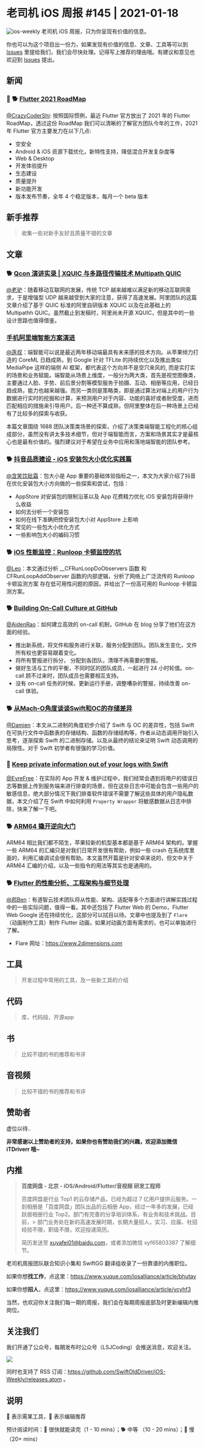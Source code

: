 # 老司机 iOS 周报 #145 | 2021-01-18

![ios-weekly](https://github.com/SwiftOldDriver/iOS-Weekly/blob/master/assets/ios-weekly.png?raw=true)
老司机 iOS 周报，只为你呈现有价值的信息。

你也可以为这个项目出一份力，如果发现有价值的信息、文章、工具等可以到 [Issues](https://github.com/SwiftOldDriver/iOS-Weekly/issues) 里提给我们，我们会尽快处理。记得写上推荐的理由哦。有建议和意见也欢迎到 [Issues](https://github.com/SwiftOldDriver/iOS-Weekly/issues) 提出。

## 新闻

### 🌟 🐕 [Flutter 2021 RoadMap](https://github.com/flutter/flutter/wiki/Roadmap)

[@CrazyCoderShi](https://github.com/CrazyCoderShi): 按照国际惯例，最近 Flutter 官方放出了 2021 年的 Flutter RoadMap，透过这份 RoadMap 我们可以清晰的了解官方团队今年的工作，2021 年 Flutter 官方主要发力在以下几点:

- 空安全
- Android & iOS 资源下载优化，新特性支持，降低混合开发复杂度等
- Web & Desktop
- 开发体验提升
- 生态建设
- 质量提升
- 新功能开发
- 版本发布节奏，全年 4 个稳定版本，每月一个 beta 版本

## 新手推荐

> 收集一些对新手友好且质量不错的文章

## 文章

### 🐕 [Qcon 演讲实录 | XQUIC 与多路径传输技术 Multipath QUIC](https://mp.weixin.qq.com/s/3dnidnhCW-61PS5Stlb0Iw)

[@老驴](https://www.weibo.com/6090610445)：随着移动互联网的发展，传统 TCP 越来越难以满足新的移动互联网需求，于是增强型 UDP 越来越受到大家的注意，获得了高速发展。阿里团队的这篇文章介绍了基于 QUIC 标准的阿里自研版本 XQUIC 以及在此基础上的 Multipathh QUIC。虽然截止到发稿时，阿里尚未开源 XQUIC，但是其中的一些设计思路也值得借鉴。

### [手机阿里端智能方案演进](https://mp.weixin.qq.com/s/oT5jQYQkQd-09ktFXS_OYg)

[@莲叔](https://github.com/aaaron7)：端智能可以说是最近两年移动端最具有未来感的技术方向。从苹果倾力打造的 CoreML 日趋成熟，到 Google 针对 TFLite 的持续优化以及推出类似 MediaPipe 这样的端侧 AI 框架，都代表这个方向并不是空穴来风的, 而是实打实的场景和业务赋能。端智能从场景上维度，一般分为两大类，首先是视觉图像类，主要通过人脸、手势、前后景分割等模型服务于拍摄、互动、相册等应用，已经日趋成熟，能力也越来越强。而另一类则是策略类，即是通过算法对端上的用户行为数据进行实时的挖掘和计算，来预测用户对于内容、功能的喜好或者耐受度，进而匹配相应的措施来引导用户。后一种还不算成熟，但阿里整体在后一种场景上已经有了比较多的探索与收获。

本篇文章围绕 1688 团队决策类场景的探索，介绍了决策类端智能工程化的核心组成部分，虽然没有讲太多技术细节，但对于端智能而言，方案和场景其实才是最核心也是最有价值的。强烈建议对于希望在业务中应用和落地端智能的团队参考。


### 🐕 [抖音品质建设 - iOS 安装包大小优化实践篇](https://mp.weixin.qq.com/s/LSP8kC09zjb-sDjgZaikbg)

[@含笑饮砒霜](https://weibo.com/chinafishnews/)：包大小是 App 重要的基础体验指标之一，本文为大家介绍了抖音在优化安装包大小方向做的一些探索和尝试，包括：

- AppStore 对安装包的限制沿革以及 App 花费精力优化 iOS 安装包将获得什么收益
- 如何去分析一个安装包
- 如何在线下准确把控安装包大小对 AppStore 上影响
- 常见的一些包大小优化方式
- 一些影响包大小的编码习惯

### 🐕 [iOS 性能监控：Runloop 卡顿监控的坑](https://mp.weixin.qq.com/s/vMRQ0VuHLxpaY9oCNd5G8w)

[@Leo](https://github.com/leomobiledeveloper)：本文通过分析 __CFRunLoopDoObservers 函数 和 CFRunLoopAddObserver 函数的内部逻辑，分析了网络上广泛流传的 Runloop 卡顿监测方案  存在低可用性问题的原因，并给出了一份高可用的 Runloop 卡顿监测方案。

### 🐕 [Building On-Call Culture at GitHub](https://github.blog/2021-01-06-building-on-call-culture-at-github/)

[@AidenRao](https://weibo.com/AidenRao)：如何建立高效的 on-call 机制，GitHub 在 blog 分享了他们在这方面的经验。

- 推出新系统，将文件和服务进行关联，服务分配到团队。团队发生变化，文件所有权也更容易跟着变化。
- 将所有警报进行拆分， 分配到各团队，清理不再需要的警报。
- 做好生活与工作的平衡，不同时区的团队成员，一起进行 24 小时轮值。on-call 顾不过来时，团队成员也需要相互支持。
- 没有 on-call 任务的时候，更新运行手册，调整嘈杂的警报，持续改善 on-call 体验。

### 🐕 [从Mach-O角度谈谈Swift和OC的存储差异](https://www.jianshu.com/p/ef0ff6ee6bc6)

[@Damien](https://github.com/ZengyiMa)：本文从二进制的角度初步介绍了 Swift 与 OC 的差异性，包括 Swift 在可执行文件中函数表的存储结构、函数的存储结构等，作者从动态调用开始引入思考，逐渐探索 Swift 的二进制存储。以及从最终的结论来证明 Swift 动态调用的局限性。对于 Swift 初学者有很强的学习价值。

### 🐎 [Keep private information out of your logs with Swift](https://olegdreyman.medium.com/keep-private-information-out-of-your-logs-with-swift-bbd2fbcd9a40)

[@EyreFree](https://github.com/EyreFree)：在实际的 App 开发 & 维护过程中，我们经常会遇到将用户的错误日志等数据上传到服务端来进行排查的场景，但在这些日志中可能会包含一些用户的敏感信息，绝大部分情况下我们排查软件错误不需要了解这些具体的用户隐私数据，本文介绍了在 Swift 中如何利用 `Property Wrapper`  将敏感数据从日志中排除，快来了解一下吧。

### 🐕 [ARM64 撬开逆向大门](https://mp.weixin.qq.com/s/8HQd6st7ZvUC5f4TZ1cBWg)

ARM64 相比我们都不陌生，苹果较新的机型基本都是基于 ARM64 架构的。掌握一些 ARM64 的汇编只是对我们日常开发很有帮助，例如一些 crash 在系统库里面的，利用汇编调试会很有帮助。本文虽然开篇是针对安卓来说的，但文中关于 ARM64 汇编的介绍，以及一些指令的用法等其实也是通用的。


### 🐕 [Flutter 的性能分析、工程架构与细节处理](https://mp.weixin.qq.com/s/0R5UnVFlVbLKoV__s66HnA)

[@邦Ben](https://weibo.com/linwenbang)：有道智云技术团队将从性能、架构、适配等多个方面进行讲解实践过程中的一些实际问题，值得一看。其中还包括了 Flutter Web 的 Demo，Flutter Web Google 还在持续优化，这部分可以拭目以待。文章中也提及到了 `Flare` （动画制作工具）制作 Flutter 动画，如果对动画方面有需求的，也可以单独进行了解。

- Flare 网址：https://www.2dimensions.com

## 工具

> 开发过程中常用的工具，及一些新工具的介绍

## 代码

> 库，代码段，开源app

## 书

> 比较不错的书的推荐和书评

## 音视频

> 比较不错的书的推荐和书评

## 赞助者

虚位以待..

**非常感谢以上赞助者的支持，如果你也有赞助我们的兴趣，欢迎添加微信 iTDriverr 哦~**

## 内推

> **百度网盘 - 北京 - iOS/Android/Flutter/音视频 研发工程师**
>
> 百度网盘是行业 Top1 的云存储产品，已经为超过 7 亿用户提供云服务。一刻相册是「百度网盘」团队出品的云相册 App，经过一年多的发展，已经跃居相册行业 Top2。部门有完善的分享培训体系，有业务和技术挑战。目前，> 部门业务处在新的高速发展时期，长期大量招人，实习、应届、社招经验不限，职级不限，欢迎投递简历。
>
> 简历发送至 xuyafei01@baidu.com，或者添加微信 xyf65803387 了解细节。

老司机周报团队联合知识小集和 SwiftGG 翻译组收录了一份靠谱的内推职位。

如果你想**找工作**，点这里：https://www.yuque.com/iosalliance/article/bhutav

如果你想**招人**，点这里：https://www.yuque.com/iosalliance/article/ycyhf3

当然，也欢迎你关注我们每一期的周报，我们会在每期周报底部及时更新编辑内推岗位。

## 关注我们

我们开通了公众号，每期发布时公众号（LSJCoding）会推送消息，欢迎关注。

![](https://github.com/SwiftOldDriver/iOS-Weekly/blob/master/assets/qrcode_for_wechat.jpg?raw=true)

同时也支持了 RSS 订阅：https://github.com/SwiftOldDriver/iOS-Weekly/releases.atom 。

## 说明

🚧 表示需某工具，🌟 表示编辑推荐

预计阅读时间：🐎 很快就能读完（1 - 10 mins）；🐕 中等 （10 - 20 mins）；🐢 慢（20+ mins）
